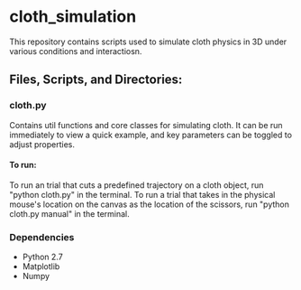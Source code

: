 # cloth_simulation
This repository contains scripts used to simulate cloth physics in 3D under various conditions and interactiosn.

## Files, Scripts, and Directories:

### cloth.py
Contains util functions and core classes for simulating cloth. It can be run immediately to view a quick example, and key parameters can be toggled to adjust properties.

#### To run:

To run an trial that cuts a predefined trajectory on a cloth object, run "python cloth.py" in the terminal.
To run a trial that takes in the physical mouse's location on the canvas as the location of the scissors, run "python cloth.py manual" in the terminal.

### Dependencies

* Python 2.7
* Matplotlib
* Numpy

